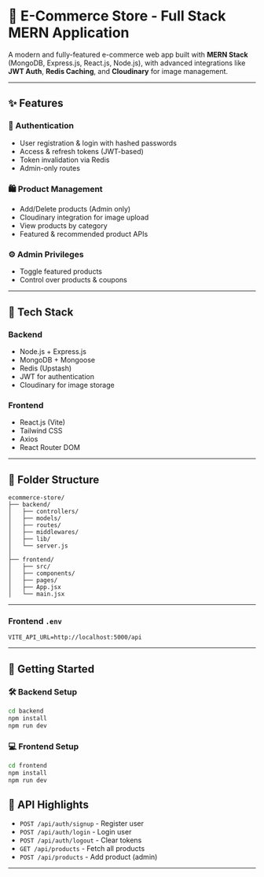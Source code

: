 # 🛒 E-Commerce Store - Full Stack MERN Application

A modern and fully-featured e-commerce web app built with **MERN Stack** (MongoDB, Express.js, React.js, Node.js), with advanced integrations like **JWT Auth**, **Redis Caching**, and **Cloudinary** for image management.

---

## ✨ Features

### 🔐 Authentication

* User registration & login with hashed passwords
* Access & refresh tokens (JWT-based)
* Token invalidation via Redis
* Admin-only routes

### 🛍️ Product Management

* Add/Delete products (Admin only)
* Cloudinary integration for image upload
* View products by category
* Featured & recommended product APIs

### ⚙️ Admin Privileges

* Toggle featured products
* Control over products & coupons

---

## 🧱 Tech Stack

### Backend

* Node.js + Express.js
* MongoDB + Mongoose
* Redis (Upstash)
* JWT for authentication
* Cloudinary for image storage

### Frontend

* React.js (Vite)
* Tailwind CSS
* Axios
* React Router DOM

---

## 📁 Folder Structure

```
ecommerce-store/
├── backend/
│   ├── controllers/
│   ├── models/
│   ├── routes/
│   ├── middlewares/
│   ├── lib/
│   └── server.js
│
├── frontend/
│   ├── src/
│   ├── components/
│   ├── pages/
│   ├── App.jsx
│   └── main.jsx
```

---

### Frontend `.env`

```env
VITE_API_URL=http://localhost:5000/api
```

---

## 🚀 Getting Started

### 🛠 Backend Setup

```bash
cd backend
npm install
npm run dev
```

### 💻 Frontend Setup

```bash
cd frontend
npm install
npm run dev
```

## 🔄 API Highlights

* `POST /api/auth/signup` - Register user
* `POST /api/auth/login` - Login user
* `POST /api/auth/logout` - Clear tokens
* `GET /api/products` - Fetch all products
* `POST /api/products` - Add product (admin)

---


